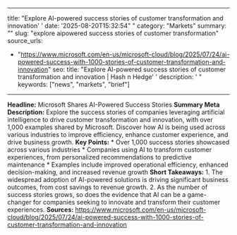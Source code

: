 ﻿---

title: "Explore AI-powered success stories of customer transformation and innovation''
date: '2025-08-20T15:32:54""
category: "Markets"
summary: ""
slug: "explore aipowered success stories of customer transformation"
source_urls:
  - "https://www.microsoft.com/en-us/microsoft-cloud/blog/2025/07/24/ai-powered-success-with-1000-stories-of-customer-transformation-and-innovation"
seo:
  title: "Explore AI-powered success stories of customer transformation and innovation | Hash n Hedge''
  description: '"
  keywords: ["news", "markets", "brief"]

---
**Headline:** Microsoft Shares AI-Powered Success Stories  **Summary Meta Description:** Explore the success stories of companies leveraging artificial intelligence to drive customer transformation and innovation, with over 1,000 examples shared by Microsoft. Discover how AI is being used across various industries to improve efficiency, enhance customer experience, and drive business growth.  **Key Points:**  * Over 1,000 success stories showcased across various industries * Companies using AI to transform customer experiences, from personalized recommendations to predictive maintenance * Examples include improved operational efficiency, enhanced decision-making, and increased revenue growth  **Short Takeaways:**  1. The widespread adoption of AI-powered solutions is driving significant business outcomes, from cost savings to revenue growth. 2. As the number of success stories grows, so does the evidence that AI can be a game-changer for companies seeking to innovate and transform their customer experiences.  **Sources:**  https://www.microsoft.com/en-us/microsoft-cloud/blog/2025/07/24/ai-powered-success-with-1000-stories-of-customer-transformation-and-innovation 
